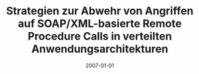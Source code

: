 ---
abstract: ''
authors:
- Markus Jagersbacher
date: '2007-01-01'
featured: false
links:
- name: Publik
  url: https://publik.tuwien.ac.at/showentry.php?ID=141567&lang=2
publication_types:
- '7'
publishDate: '2007-01-01'
title: Strategien zur Abwehr von Angriffen auf SOAP/XML-basierte Remote Procedure
  Calls in verteilten Anwendungsarchitekturen
url_pdf: ''
---